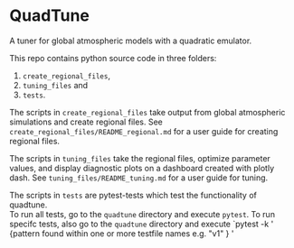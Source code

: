 # QuadTune
A tuner for global atmospheric models with a quadratic emulator.

This repo contains python source code in three folders: 
1) `create_regional_files`,
2) `tuning_files` and
3) `tests`.

The scripts in `create_regional_files` take output from 
global atmospheric simulations and create regional files.
See `create_regional_files/README_regional.md` for a
user guide for creating regional files.

The scripts in `tuning_files` take the regional files,
optimize parameter values, and display diagnostic plots
on a dashboard created with plotly dash.
See `tuning_files/README_tuning.md` for a user guide for tuning.

The scripts in `tests` are pytest-tests which test the functionality of quadtune.  
To run all tests, go to the `quadtune` directory and execute `pytest`.
To run specifc tests, also go to the `quadtune` directory and execute `pytest -k ' {pattern found within one or more testfile names e.g. "v1" } '